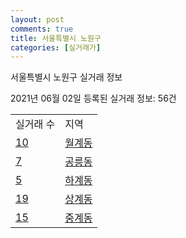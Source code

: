 ```yaml
---
layout: post
comments: true
title: 서울특별시 노원구
categories: [실거래가]
---
```


서울특별시 노원구 실거래 정보

2021년 06월 02일 등록된 실거래 정보: 56건


<table>
  <tr>
    <td>실거래 수</td>
    <td>지역</td>
  </tr>

  
  <tr>
    <td><a href="1135010200.html">10</a></td>
    <td><a href="1135010200.html">월계동</a></td>
  </tr>
    

  <tr>
    <td><a href="1135010300.html">7</a></td>
    <td><a href="1135010300.html">공릉동</a></td>
  </tr>
    

  <tr>
    <td><a href="1135010400.html">5</a></td>
    <td><a href="1135010400.html">하계동</a></td>
  </tr>
    

  <tr>
    <td><a href="1135010500.html">19</a></td>
    <td><a href="1135010500.html">상계동</a></td>
  </tr>
    

  <tr>
    <td><a href="1135010600.html">15</a></td>
    <td><a href="1135010600.html">중계동</a></td>
  </tr>
    


</table>
    
